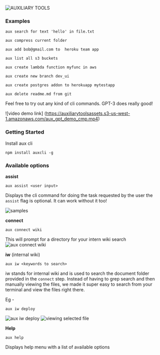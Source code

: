 ![AUXILIARY TOOLS](https://i.imgur.com/9goTi53.png)

### Examples
```
aux search for text 'hello' in file.txt

aux compress current folder

aux add bob@gmail.com to  heroku team app

aux list all s3 buckets

aux create lambda function myfunc in aws

aux create new branch dev_ui

aux create postgres addon to herokuapp mytestapp

aux delete readme.md from git
```
Feel free to try out any kind of cli commands. GPT-3 does really good!

![video demo link] (https://auxiliarytoolsassets.s3-us-west-1.amazonaws.com/aux_gpt_demo_cmp.mp4)


### Getting Started
Install aux cli
```
npm install auxcli -g
```


### Available options
**assist**
```
aux assist <user input>
```
Displays the cli command for doing the task requested by the user
the `assist` flag is optional. It can work without it too!

![samples](https://auxiliarytoolsassets.s3-us-west-1.amazonaws.com/Screen+Shot+2020-08-09+at+12.44.45+PM.png)


**connect**
```
aux connect wiki
```
This will prompt for a directory for your intern wiki search
![aux connect wiki](https://auxiliarytoolsassets.s3-us-west-1.amazonaws.com/Screen+Shot+2020-08-09+at+12.35.31+PM.png)


**iw**  (internal wiki)
```
aux iw <keywords to search>
```
iw stands for internal wiki  and is used to search the document folder provided in the `connect` step.
Instead of having to grep search and then manually viewing the files, we made it super easy to search from your terminal and view the files right there.

Eg - 
```
aux iw deploy
```
![aux iw deploy](https://auxiliarytoolsassets.s3-us-west-1.amazonaws.com/iwsearch.png)
![viewing selected file](https://auxiliarytoolsassets.s3-us-west-1.amazonaws.com/iwsearchless.png)


**Help**
```
aux help
```
Displays help menu with a list of available options
